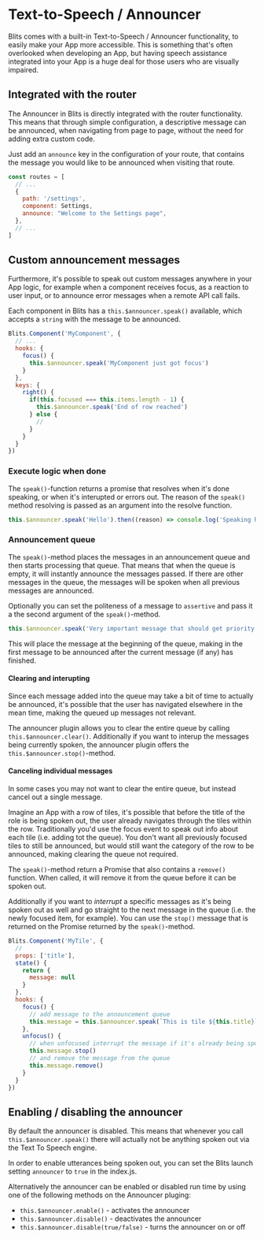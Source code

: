 # Text-to-Speech / Announcer

Blits comes with a built-in Text-to-Speech / Announcer functionality, to easily make your App more accessible. This is something that's often overlooked when developing an App, but having speech assistance integrated into your App is a huge deal for those users who are visually impaired.

## Integrated with the router

The Announcer in Blits is directly integrated with the router functionality. This means that through simple configuration, a descriptive message can be announced, when navigating from page to page, without the need for adding extra custom code.

Just add an `announce` key in the configuration of your route, that contains the message you would like to be announced when visiting that route.

```js
const routes = [
  // ...
  {
    path: '/settings',
    component: Settings,
    announce: "Welcome to the Settings page",
  },
  // ...
]
```

## Custom announcement messages

Furthermore, it's possible to speak out custom messages anywhere in your App logic, for example when a component receives focus, as a reaction to user input, or to announce error messages when a remote API call
fails.

Each component in Blits has a `this.$announcer.speak()` available, which accepts a `string` with the message to be announced.

```js
Blits.Component('MyComponent', {
  // ...
  hooks: {
    focus() {
      this.$announcer.speak('MyComponent just got focus')
    }
  },
  keys: {
    right() {
      if(this.focused === this.items.length - 1) {
        this.$announcer.speak('End of row reached')
      } else {
        //
      }
    }
  }
})
```

### Execute logic when done

The `speak()`-function returns a promise that resolves when it's done speaking, or when it's interupted or errors out. The reason of the `speak()` method resolving is passed as an argument into the resolve function.

```js
this.$announcer.speak('Hello').then((reason) => console.log('Speaking hello finished', reason))
```

### Announcement queue

The `speak()`-method places the messages in an announcement queue and then starts processing that queue. That means that when the queue is empty, it will instantly announce the messages passed. If there are other messages in the queue, the messages will be spoken when all previous messages are announced.

Optionally you can set the politeness of a message to `assertive` and pass it a the second argument of the `speak()`-method.

```js
this.$announcer.speak('Very important message that should get priority', 'assertive')
```

This will place the message at the beginning of the queue, making in the first message to be announced after the current message (if any) has finished.

#### Clearing and interupting

Since each message added into the queue may take a bit of time to actually be announced, it's possible that the user has navigated elsewhere in the mean time, making the queued up messages not relevant.

The announcer plugin allows you to clear the entire queue by calling `this.$announcer.clear()`. Additionally if you want to interup the messages being currently spoken, the announcer plugin offers the `this.$announcer.stop()`-method.

#### Canceling individual messages

In some cases you may not want to clear the entire queue, but instead cancel out a single message.

Imagine an App with a row of tiles, it's possible that before the title of the role is being spoken out, the user already navigates through the tiles within the row. Traditionally you'd use the focus event to speak out info about each tile (i.e. adding tot the queue). You don't want all previously focused tiles to still be announced, but would still want the category of the row to be announced, making clearing the queue not required.

The `speak()`-method return a Promise that also contains a `remove()` function. When called, it will remove it from the queue before it can be spoken out.

Additionally if you want to _interrupt_ a specific messages as it's being spoken out as well and go straight to the next message in the queue (i.e. the newly focused item, for example). You can use the `stop()` message that is returned on the Promise returned by the `speak()`-method.

```js
Blits.Component('MyTile', {
  //
  props: ['title'],
  state() {
    return {
      message: null
    }
  },
  hooks: {
    focus() {
      // add message to the announcement queue
      this.message = this.$announcer.speak(`This is tile ${this.title}`)
    },
    unfocus() {
      // when unfocused interrupt the message if it's already being spoken out
      this.message.stop()
      // and remove the message from the queue
      this.message.remove()
    }
  }
})
```

## Enabling / disabling the announcer

By default the announcer is disabled. This means that whenever you call `this.$announcer.speak()` there will actually not be anything spoken out via the Text To Speech engine.

In order to enable utterances being spoken out, you can set the Blits launch setting `announcer` to `true` in the index.js.

Alternatively the announcer can be enabled or disabled run time by using one of the following methods on the Announcer pluging:

- `this.$announcer.enable()` - activates the announcer
- `this.$announcer.disable()` - deactivates the announcer
- `this.$announcer.disable(true/false)` - turns the announcer on or off
